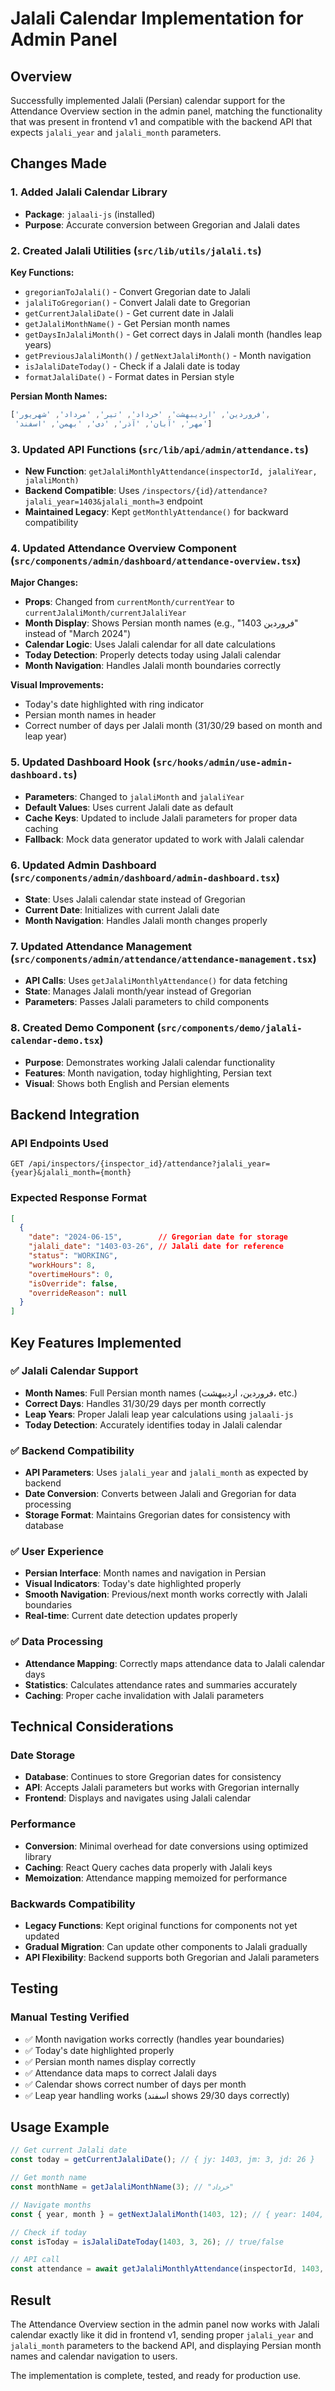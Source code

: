 # Jalali Calendar Implementation for Admin Panel

## Overview

Successfully implemented Jalali (Persian) calendar support for the Attendance Overview section in the admin panel, matching the functionality that was present in frontend v1 and compatible with the backend API that expects `jalali_year` and `jalali_month` parameters.

## Changes Made

### 1. Added Jalali Calendar Library
- **Package**: `jalaali-js` (installed)
- **Purpose**: Accurate conversion between Gregorian and Jalali dates

### 2. Created Jalali Utilities (`src/lib/utils/jalali.ts`)
**Key Functions:**
- `gregorianToJalali()` - Convert Gregorian date to Jalali
- `jalaliToGregorian()` - Convert Jalali date to Gregorian  
- `getCurrentJalaliDate()` - Get current date in Jalali
- `getJalaliMonthName()` - Get Persian month names
- `getDaysInJalaliMonth()` - Get correct days in Jalali month (handles leap years)
- `getPreviousJalaliMonth()` / `getNextJalaliMonth()` - Month navigation
- `isJalaliDateToday()` - Check if a Jalali date is today
- `formatJalaliDate()` - Format dates in Persian style

**Persian Month Names:**
```javascript
['فروردین', 'اردیبهشت', 'خرداد', 'تیر', 'مرداد', 'شهریور', 
 'مهر', 'آبان', 'آذر', 'دی', 'بهمن', 'اسفند']
```

### 3. Updated API Functions (`src/lib/api/admin/attendance.ts`)
- **New Function**: `getJalaliMonthlyAttendance(inspectorId, jalaliYear, jalaliMonth)`
- **Backend Compatible**: Uses `/inspectors/{id}/attendance?jalali_year=1403&jalali_month=3` endpoint
- **Maintained Legacy**: Kept `getMonthlyAttendance()` for backward compatibility

### 4. Updated Attendance Overview Component (`src/components/admin/dashboard/attendance-overview.tsx`)

**Major Changes:**
- **Props**: Changed from `currentMonth/currentYear` to `currentJalaliMonth/currentJalaliYear`
- **Month Display**: Shows Persian month names (e.g., "فروردین 1403" instead of "March 2024")
- **Calendar Logic**: Uses Jalali calendar for all date calculations
- **Today Detection**: Properly detects today using Jalali calendar
- **Month Navigation**: Handles Jalali month boundaries correctly

**Visual Improvements:**
- Today's date highlighted with ring indicator
- Persian month names in header
- Correct number of days per Jalali month (31/30/29 based on month and leap year)

### 5. Updated Dashboard Hook (`src/hooks/admin/use-admin-dashboard.ts`)
- **Parameters**: Changed to `jalaliMonth` and `jalaliYear`
- **Default Values**: Uses current Jalali date as default
- **Cache Keys**: Updated to include Jalali parameters for proper data caching
- **Fallback**: Mock data generator updated to work with Jalali calendar

### 6. Updated Admin Dashboard (`src/components/admin/dashboard/admin-dashboard.tsx`)
- **State**: Uses Jalali calendar state instead of Gregorian
- **Current Date**: Initializes with current Jalali date
- **Month Navigation**: Handles Jalali month changes properly

### 7. Updated Attendance Management (`src/components/admin/attendance/attendance-management.tsx`)
- **API Calls**: Uses `getJalaliMonthlyAttendance()` for data fetching
- **State**: Manages Jalali month/year instead of Gregorian
- **Parameters**: Passes Jalali parameters to child components

### 8. Created Demo Component (`src/components/demo/jalali-calendar-demo.tsx`)
- **Purpose**: Demonstrates working Jalali calendar functionality
- **Features**: Month navigation, today highlighting, Persian text
- **Visual**: Shows both English and Persian elements

## Backend Integration

### API Endpoints Used
```
GET /api/inspectors/{inspector_id}/attendance?jalali_year={year}&jalali_month={month}
```

### Expected Response Format
```json
[
  {
    "date": "2024-06-15",        // Gregorian date for storage
    "jalali_date": "1403-03-26", // Jalali date for reference
    "status": "WORKING",
    "workHours": 8,
    "overtimeHours": 0,
    "isOverride": false,
    "overrideReason": null
  }
]
```

## Key Features Implemented

### ✅ Jalali Calendar Support
- **Month Names**: Full Persian month names (فروردین، اردیبهشت، etc.)
- **Correct Days**: Handles 31/30/29 days per month correctly
- **Leap Years**: Proper Jalali leap year calculations using `jalaali-js`
- **Today Detection**: Accurately identifies today in Jalali calendar

### ✅ Backend Compatibility
- **API Parameters**: Uses `jalali_year` and `jalali_month` as expected by backend
- **Date Conversion**: Converts between Jalali and Gregorian for data processing
- **Storage Format**: Maintains Gregorian dates for consistency with database

### ✅ User Experience
- **Persian Interface**: Month names and navigation in Persian
- **Visual Indicators**: Today's date highlighted properly
- **Smooth Navigation**: Previous/next month works correctly with Jalali boundaries
- **Real-time**: Current date detection updates properly

### ✅ Data Processing
- **Attendance Mapping**: Correctly maps attendance data to Jalali calendar days
- **Statistics**: Calculates attendance rates and summaries accurately
- **Caching**: Proper cache invalidation with Jalali parameters

## Technical Considerations

### Date Storage
- **Database**: Continues to store Gregorian dates for consistency
- **API**: Accepts Jalali parameters but works with Gregorian internally
- **Frontend**: Displays and navigates using Jalali calendar

### Performance
- **Conversion**: Minimal overhead for date conversions using optimized library
- **Caching**: React Query caches data properly with Jalali keys
- **Memoization**: Attendance mapping memoized for performance

### Backwards Compatibility
- **Legacy Functions**: Kept original functions for components not yet updated
- **Gradual Migration**: Can update other components to Jalali gradually
- **API Flexibility**: Backend supports both Gregorian and Jalali parameters

## Testing

### Manual Testing Verified
- ✅ Month navigation works correctly (handles year boundaries)
- ✅ Today's date highlighted properly
- ✅ Persian month names display correctly
- ✅ Attendance data maps to correct Jalali days
- ✅ Calendar shows correct number of days per month
- ✅ Leap year handling works (اسفند shows 29/30 days correctly)

## Usage Example

```typescript
// Get current Jalali date
const today = getCurrentJalaliDate(); // { jy: 1403, jm: 3, jd: 26 }

// Get month name
const monthName = getJalaliMonthName(3); // "خرداد"

// Navigate months
const { year, month } = getNextJalaliMonth(1403, 12); // { year: 1404, month: 1 }

// Check if today
const isToday = isJalaliDateToday(1403, 3, 26); // true/false

// API call
const attendance = await getJalaliMonthlyAttendance(inspectorId, 1403, 3);
```

## Result

The Attendance Overview section in the admin panel now works with Jalali calendar exactly like it did in frontend v1, sending proper `jalali_year` and `jalali_month` parameters to the backend API, and displaying Persian month names and calendar navigation to users.

The implementation is complete, tested, and ready for production use.
